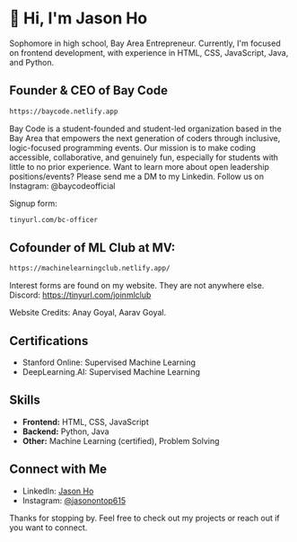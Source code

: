 # 👋 Hi, I'm Jason Ho

Sophomore in high school, Bay Area Entrepreneur.
Currently, I'm focused on frontend development, with experience in HTML, CSS, JavaScript, Java, and Python.

## Founder & CEO of Bay Code
```sh 
https://baycode.netlify.app
```
  Bay Code is a student-founded and student-led organization based in the Bay Area that empowers the next generation of coders through inclusive, logic-focused programming events. Our mission is to make coding accessible, collaborative, and genuinely fun, especially for students with little to no prior experience. Want to learn more about open leadership positions/events? Please send me a DM to my Linkedin. Follow us on Instagram: @baycodeofficial

Signup form: 
```sh
tinyurl.com/bc-officer
```
## Cofounder of ML Club at MV:
```sh
https://machinelearningclub.netlify.app/
```
Interest forms are found on my website. They are not anywhere else. 
Discord: https://tinyurl.com/joinmlclub

Website Credits: Anay Goyal, Aarav Goyal.

## Certifications
- Stanford Online: Supervised Machine Learning
- DeepLearning.AI: Supervised Machine Learning

## Skills
- **Frontend:** HTML, CSS, JavaScript
- **Backend:** Python, Java
- **Other:** Machine Learning (certified), Problem Solving

## Connect with Me
- LinkedIn: [Jason Ho](https://www.linkedin.com/in/jason-ho-419042370/)
- Instagram: [@jasonontop615](https://www.instagram.com/jasonontop615/)

Thanks for stopping by. Feel free to check out my projects or reach out if you want to connect.
